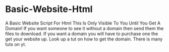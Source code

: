 # Basic-Website-Html
A Basic Website Script For Html
This Is Only Visible To You Until You Get A Domain!
If you want someone to see it without a domain then send them the files to download.
If you want a domain you will have to purchase one the  get your website up.
Look up a tut on how to get the domain.
There is many tuts on yt.
